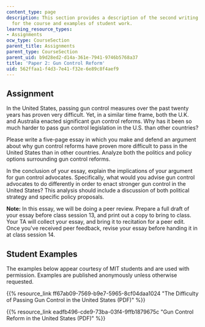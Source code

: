 ```yaml
---
content_type: page
description: This section provides a description of the second writing assignment
  for the course and examples of student work.
learning_resource_types:
- Assignments
ocw_type: CourseSection
parent_title: Assignments
parent_type: CourseSection
parent_uid: b9d28ed2-d14a-361e-7941-9746b5768a37
title: 'Paper 2: Gun Control Reform'
uid: 562ffaa1-f4d3-7e41-f32e-6e89c8f4aef9
---
```


Assignment
----------

In the United States, passing gun control measures over the past twenty years has proven very difficult. Yet, in a similar time frame, both the U.K. and Australia enacted significant gun control reforms. Why has it been so much harder to pass gun control legislation in the U.S. than other countries?

Please write a five-page essay in which you make and defend an argument about why gun control reforms have proven more difficult to pass in the United States than in other countries. Analyze both the politics and policy options surrounding gun control reforms.

In the conclusion of your essay, explain the implications of your argument for gun control advocates. Specifically, what would you advise gun control advocates to do differently in order to enact stronger gun control in the United States? This analysis should include a discussion of both political strategy and specific policy proposals.

**Note:** In this essay, we will be doing a peer review. Prepare a full draft of your essay before class session 13, and print out a copy to bring to class. Your TA will collect your essay, and bring it to recitation for a peer edit. Once you've received peer feedback, revise your essay before handing it in at class session 14.

Student Examples
----------------

The examples below appear courtesy of MIT students and are used with permission. Examples are published anonymously unless otherwise requested.

{{% resource_link ff67ab09-7569-b9e7-5965-8cf04daa1024 "The Difficulty of Passing Gun Control in the United States (PDF)" %}}

{{% resource_link eadfb496-cde9-73ba-03f4-9ffb1879675c "Gun Control Reform in the United States (PDF)" %}}